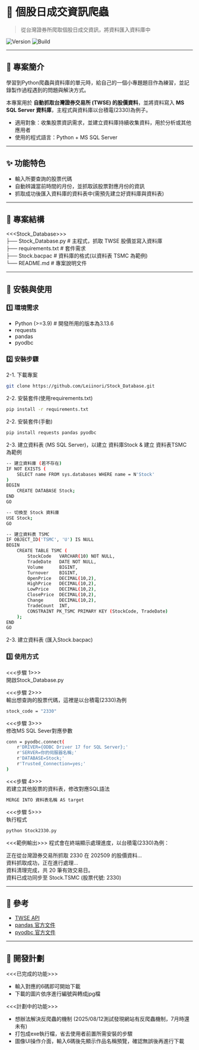 # 📌 個股日成交資訊爬蟲
> 從台灣證券所爬取個股日成交資訊，將資料匯入資料庫中

![Version](https://img.shields.io/badge/version-1.0.0-green)
![Build](https://img.shields.io/badge/build-running-blue)

---

## 📖 專案簡介
學習到Python爬蟲與資料庫的單元時，給自己的一個小專題題目作為練習，並記錄製作過程遇到的問題與解決方式。

本專案用於 **自動抓取台灣證券交易所 (TWSE) 的股價資料**，並將資料寫入 **MS SQL Server 資料庫**，主程式與資料庫以台積電(2330)為例子。

- 適用對象：收集股票資訊需求，並建立資料庫持續收集資料，用於分析或其他應用者
- 使用的程式語言：Python + MS SQL Server

---

## ✨ 功能特色
- 輸入所要查詢的股票代碼
- 自動辨識當前時間的月份，並抓取該股票對應月份的資訊
- 抓取成功後匯入資料庫的資料表中(需預先建立好資料庫與資料表)

---

## 📂 專案結構
<<<Stock_Database>>> <br>
├── Stock_Database.py    # 主程式，抓取 TWSE 股價並寫入資料庫 <br>
├── requirements.txt     # 套件需求 <br>
├── Stock.bacpac         # 資料庫的格式(以資料表 TSMC 為範例) <br>
└── README.md            # 專案說明文件 <br>

---

## 🚀 安裝與使用

### 1️⃣ 環境需求
- Python (>=3.9)    # 開發所用的版本為3.13.6 <br>
- requests <br>
- pandas <br>
- pyodbc <br>

### 2️⃣ 安裝步驟

2-1. 下載專案
```bash
git clone https://github.com/Leiinori/Stock_Database.git
```

2-2. 安裝套件(使用requirements.txt)
```bash
pip install -r requirements.txt
```

2-2. 安裝套件(手動)
```bash
pip install requests pandas pyodbc
```

2-3. 建立資料表 (MS SQL Server)，以建立 資料庫Stock & 建立 資料表TSMC 為範例
```bash
-- 建立資料庫 (若不存在)
IF NOT EXISTS (
    SELECT name FROM sys.databases WHERE name = N'Stock'
)
BEGIN
    CREATE DATABASE Stock;
END
GO

-- 切換至 Stock 資料庫
USE Stock;
GO

-- 建立資料表 TSMC
IF OBJECT_ID('TSMC', 'U') IS NULL
BEGIN
    CREATE TABLE TSMC (
        StockCode   VARCHAR(10) NOT NULL,
        TradeDate   DATE NOT NULL,
        Volume      BIGINT,
        Turnover    BIGINT,
        OpenPrice   DECIMAL(10,2),
        HighPrice   DECIMAL(10,2),
        LowPrice    DECIMAL(10,2),
        ClosePrice  DECIMAL(10,2),
        Change      DECIMAL(10,2),
        TradeCount  INT,
        CONSTRAINT PK_TSMC PRIMARY KEY (StockCode, TradeDate)
    );
END
GO
```
2-3. 建立資料表 (匯入Stock.bacpac)

### 3️⃣ 使用方式
<<<步驟 1>>> <br>
開啟Stock_Database.py

<<<步驟 2>>> <br>
輸出想查詢的股票代碼，這裡是以台積電(2330)為例
```bash
stock_code = "2330"
```

<<<步驟 3>>> <br>
修改MS SQL Sever對應參數
```bash
conn = pyodbc.connect(
    r'DRIVER={ODBC Driver 17 for SQL Server};'
    r'SERVER=你的伺服器名稱;'
    r'DATABASE=Stock;'
    r'Trusted_Connection=yes;'
)
```

<<<步驟 4>>> <br>
若建立其他股票的資料表，修改對應SQL語法 <br>
```bash
MERGE INTO 資料表名稱 AS target
```

<<<步驟 5>>> <br>
執行程式
```bash
python Stock2330.py
```

<<<範例輸出>>>
程式會在終端顯示處理進度，以台積電(2330)為例： <br>

正在從台灣證券交易所抓取 2330 在 202509 的股價資料... <br>
資料抓取成功，正在進行處理... <br>
資料清理完成，共 20 筆有效交易日。 <br>
資料已成功同步至 Stock.TSMC (股票代號: 2330) <br>

---

## 🔗 參考

- [TWSE API](https://www.twse.com.tw/zh/page/trading/exchange/STOCK_DAY.html)
- [pandas 官方文件](https://pandas.pydata.org/docs/)
- [pyodbc 官方文件](https://github.com/mkleehammer/pyodbc)

---

## 📌 開發計劃
 <<<已完成的功能>>> <br>
- 輸入對應的6碼即可開始下載 <br>
- 下載的圖片依序進行編號與轉成jpg檔 <br>

 <<<計劃中的功能>>> <br>
- 想辦法解決反爬蟲的機制 (2025/08/12測試發現網站有反爬蟲機制，7月時還未有) <br>
- 打包成exe執行檔，省去使用者前置所需安裝的步驟 <br>
- 圖像UI操作介面，輸入6碼後先顯示作品名稱預覽，確認無誤後再進行下載 <br>

